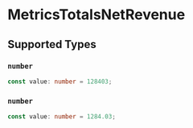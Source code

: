 # MetricsTotalsNetRevenue


## Supported Types

### `number`

```typescript
const value: number = 128403;
```

### `number`

```typescript
const value: number = 1284.03;
```

